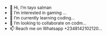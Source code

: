 - 👋 Hi, I’m tayo salman
- 👀 I’m interested in gaming ...
- 🌱 I’m currently learning coding...
- 💞️ I’m looking to collaborate on codm...
- 📫 Reach me on Whatsapp +2348142102120...

<!---
Salicon/Salicon is a ✨ special ✨ repository because its `README.md` (this file) appears on your GitHub profile.
You can click the Preview link to take a look at your changes.
--->
